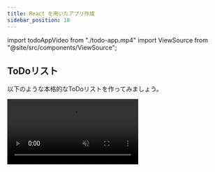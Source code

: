 ```yaml
---
title: React を用いたアプリ作成
sidebar_position: 10
---
```


import todoAppVideo from "./todo-app.mp4"
import ViewSource from "@site/src/components/ViewSource";

## ToDoリスト

以下のような本格的なToDoリストを作ってみましょう。

<video src={todoAppVideo} loop autoPlay muted controls />

- todoのカテゴリを自分で作成できます
- カテゴリごとにタスクを追加することができます
- todoの削除・編集ができます
- todoが完了したらチェックをつけることができます
- カテゴリを削除するとその配下にあるtodoも削除されます

### ヒント

以下ヒントです。

#### ヒント１

いきなりデザインも機能も同時に本格的にするのは複雑なので、まずは最小限の機能に焦点を絞るのがよいでしょう。手始めに、カテゴリなどは考えずtodoを追加・削除・編集するアプリを作ってみましょう。この教材のReactの章で簡単なtodoアプリを実際に作っている箇所もあるので、そちらも参考にしてみましょう。

#### ヒント２

大まかにみれば、肝心のtodoに関しては次のようなモデル（型）を用意すればよさそうです

```javascript
type Todo = {
  id: number; // todoのid
  category: string; // todoの属するカテゴリ
  content: string; // todoの内容
  isDone: boolean; // todoが完了しているかどうか
}
```

そして複数のtodoをまとめてリストとして管理します。

```javascript
const [todos, setTodos] = useState<Todo[]>([]);

const addTodo = (todo: Todo) => {
    // todoを追加する操作
};

const updateTodo = (id: number, newContent: string) => {
    // todoを更新する操作
};

const deleteTodo = (id: number) => {
    // todoを削除する操作
}
```

また、カテゴリもリストに格納して管理できます。

```javascript
const [categories, setCategories] = useState<string[]>([]);

const addCategory = (newCategory: string) => {
    // カテゴリを追加する操作
}

const deleteCategory = () => {
    // カテゴリを削除する操作
}

```

### 解答例

以下解答例です。

<ViewSource url={import.meta.url} path="_sample" />